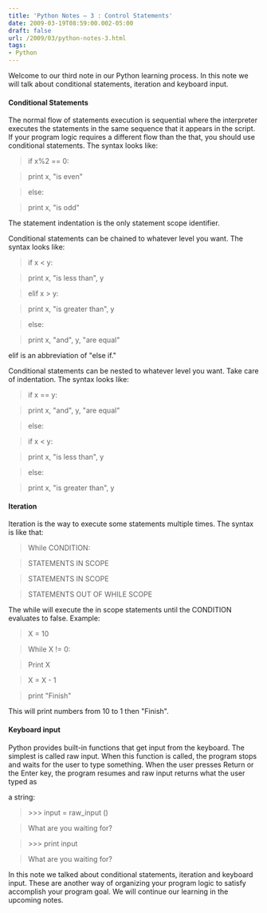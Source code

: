 ```yaml
---
title: 'Python Notes – 3 : Control Statements'
date: 2009-03-19T08:59:00.002-05:00
draft: false
url: /2009/03/python-notes-3.html
tags: 
- Python
---
```


Welcome to our third note in our Python learning process. In this note we will talk about conditional statements, iteration and keyboard input.

#### Conditional Statements

The normal flow of statements execution is sequential where the interpreter executes the statements in the same sequence that it appears in the script. If your program logic requires a different flow than the that, you should use conditional statements. The syntax looks like:

> if x%2 == 0:

> print x, "is even"

> else:

> print x, "is odd"

The statement indentation is the only statement scope identifier.

Conditional statements can be chained to whatever level you want. The syntax looks like:

> if x < y:

> print x, "is less than", y

> elif x > y:

> print x, "is greater than", y

> else:

> print x, "and", y, "are equal"

elif is an abbreviation of "else if."

Conditional statements can be nested to whatever level you want. Take care of indentation. The syntax looks like:

> if x == y:

> print x, "and", y, "are equal"

> else:

> if x < y:

> print x, "is less than", y

> else:

> print x, "is greater than", y

#### Iteration

Iteration is the way to execute some statements multiple times. The syntax is like that:

> While CONDITION:

> STATEMENTS IN SCOPE

> STATEMENTS IN SCOPE

> STATEMENTS OUT OF WHILE SCOPE

The while will execute the in scope statements until the CONDITION evaluates to false. Example:

> X = 10

> While X != 0:

> Print X

> X = X - 1

> print "Finish"

This will print numbers from 10 to 1 then "Finish".

#### Keyboard input

Python provides built-in functions that get input from the keyboard. The simplest is called raw input. When this function is called, the program stops and waits for the user to type something. When the user presses Return or the Enter key, the program resumes and raw input returns what the user typed as

a string:

> \>>> input = raw\_input ()

> What are you waiting for?

> \>>> print input

> What are you waiting for?

In this note we talked about conditional statements, iteration and keyboard input. These are another way of organizing your program logic to satisfy accomplish your program goal. We will continue our learning in the upcoming notes.